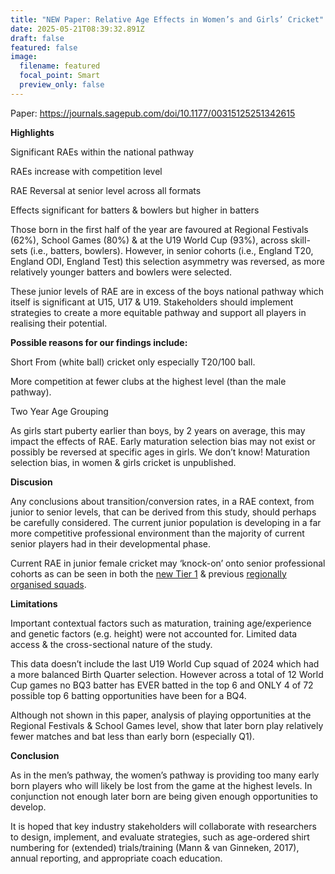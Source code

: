 ```yaml
---
title: "NEW Paper: Relative Age Effects in Women’s and Girls’ Cricket"
date: 2025-05-21T08:39:32.891Z
draft: false
featured: false
image:
  filename: featured
  focal_point: Smart
  preview_only: false
---
```

P﻿aper: <https://journals.sagepub.com/doi/10.1177/00315125251342615>

**H﻿ighlights**

Significant RAEs within the national pathway

RAEs increase with competition level

RAE Reversal at senior level across all formats

Effects significant for batters & bowlers but higher in batters

Those born in the first half of the year are favoured at Regional Festivals (62%), School Games (80%) & at the U19 World Cup (93%), across skill-sets (i.e., batters, bowlers). However, in senior cohorts (i.e., England T20, England ODI, England Test) this selection asymmetry was reversed, as more relatively younger batters and bowlers were selected.

These junior levels of RAE are in excess of the boys national pathway which itself is significant at U15, U17 & U19. Stakeholders should implement strategies to create a more equitable pathway and support all players in realising their potential.

**Possible reasons for our findings include:**

Short From (white ball) cricket only especially T20/100 ball.

More competition at fewer clubs at the highest level (than the male pathway).

Two Year Age Grouping

As girls start puberty earlier than boys, by 2 years on average, this may impact the effects of RAE. Early maturation selection bias may not exist or possibly be reversed at specific ages in girls. We don’t know! Maturation selection bias, in women & girls cricket is unpublished.

**D﻿iscusion**

Any conclusions about transition/conversion rates, in a RAE context, from junior to senior levels, that can be derived from this study, should perhaps be carefully considered. The current junior population is developing in a far more competitive professional environment than the majority of current senior players had in their developmental phase.

Current RAE in junior female cricket may ‘knock-on’ onto senior professional cohorts as can be seen in both the [new Tier 1](https://onemoresummer.co.uk/post/high-rae-in-early-years-of-professional-womens-cricket-tier1-squads-2025/) & previous [regionally organised squads](https://onemoresummer.co.uk/post/what-does-rae-look-like-in-english-womens-cricket/).

**Limitations**

Important contextual factors such as maturation, training age/experience and genetic factors (e.g. height) were not accounted for. Limited data access & the cross-sectional nature of the study.

This data doesn’t include the last U19 World Cup squad of 2024 which had a more balanced Birth Quarter selection. However across a total of 12 World Cup games no BQ3 batter has EVER batted in the top 6 and ONLY 4 of 72 possible top 6 batting opportunities have been for a BQ4.

Although not shown in this paper, analysis of playing opportunities at the Regional Festivals & School Games level, show that later born play relatively fewer matches and bat less than early born (especially Q1).

**C﻿onclusion**

As in the men’s pathway, the women’s pathway is providing too many early born players who will likely be lost from the game at the highest levels. In conjunction not enough later born are being given enough opportunities to develop.

It is hoped that key industry stakeholders will collaborate with researchers to design, implement, and evaluate strategies, such as age-ordered shirt numbering for (extended) trials/training (Mann & van Ginneken, 2017), annual reporting, and appropriate coach education.